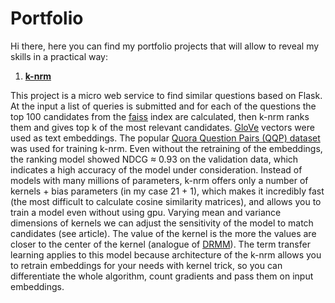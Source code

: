 # Portfolio
Hi there, here you can find my portfolio projects that will allow to reveal my skills in a practical way:
1. [**k-nrm**](https://arxiv.org/pdf/1706.06613.pdf)

This project is a micro web service to find similar questions based on Flask. At the input a list of queries is submitted and for each of the questions the top 100 candidates from the [faiss](https://github.com/facebookresearch/faiss) index are calculated, then k-nrm ranks them and gives top k of the most relevant candidates. [GloVe](https://nlp.stanford.edu/projects/glove/) vectors were used as text embeddings. The popular [Quora Question Pairs (QQP) dataset](https://gluebenchmark.com/tasks) was used for training k-nrm. 
Even without the retraining of the embeddings, the ranking model showed NDCG ≈ 0.93 on the validation data, which indicates a high accuracy of the model under consideration. Instead of models with many millions of parameters, k-nrm offers only a number of kernels + bias parameters (in my case 21 + 1), which makes it incredibly fast (the most difficult to calculate cosine similarity matrices), and allows you to train a model even without using gpu. Varying mean and variance dimensions of kernels we can adjust the sensitivity of the model to match candidates (see article). The value of the kernel is the more the values are closer to the center of the kernel (analogue of [DRMM](https://arxiv.org/pdf/1711.08611.pdf)). The term transfer learning applies to this model because architecture of the k-nrm allows you to retrain embeddings for your needs with kernel trick, so you can differentiate the whole algorithm, count gradients and pass them on input embeddings.




